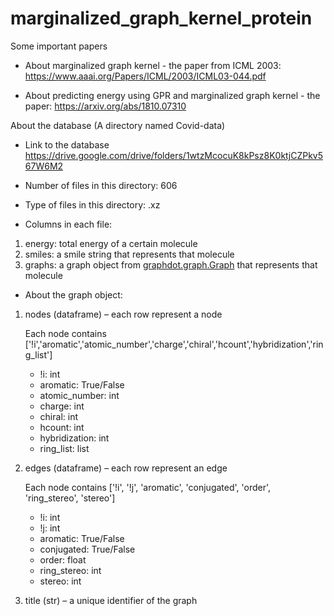 # marginalized_graph_kernel_protein

Some important papers

* About marginalized graph kernel - the paper from ICML 2003:
https://www.aaai.org/Papers/ICML/2003/ICML03-044.pdf

* About predicting energy using GPR and marginalized graph kernel - the paper: 
https://arxiv.org/abs/1810.07310

About the database (A directory named Covid-data)

* Link to the database
https://drive.google.com/drive/folders/1wtzMcocuK8kPsz8K0ktjCZPkv567W6M2

* Number of files in this directory: 606
* Type of files in this directory: .xz
* Columns in each file:  
1. energy: total energy of a certain molecule
2. smiles: a smile string that represents that molecule
3. graphs: a graph object from [graphdot.graph.Graph](https://graphdot.readthedocs.io/en/latest/apidoc/graphdot.graph.html) that represents that molecule

* About the graph object:
1. nodes (dataframe) – each row represent a node

    Each node contains ['!i','aromatic','atomic_number','charge','chiral','hcount','hybridization','ring_list'] 
    - !i: int
    - aromatic: True/False
    - atomic_number: int
    - charge: int
    - chiral: int
    - hcount: int
    - hybridization: int
    - ring_list: list
  
2. edges (dataframe) – each row represent an edge

    Each node contains ['!i', '!j', 'aromatic', 'conjugated', 'order', 'ring_stereo', 'stereo']
    - !i: int
    - !j: int
    - aromatic: True/False
    - conjugated: True/False
    - order: float
    - ring_stereo: int
    - stereo: int
    
    
  
3. title (str) – a unique identifier of the graph
